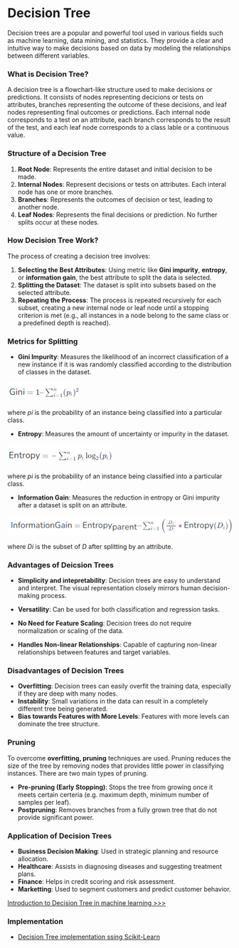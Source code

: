 # Decision Tree

Decision trees are a popular and powerful tool used in various fields such as machine learning, data mining, and statistics. They provide a clear and intuitive way to make decisions based on data by modeling the relationships between different variables.


### What is Decision Tree?

A decision tree is a flowchart-like structure used to make decisions or predictions. It consists of nodes representing decicions or tests on attributes, branches representing the outcome of these decisions, and leaf nodes representing final outcomes or predictions. Each internal node corresponds to a test on an attribute, each branch corresponds to the result of the test, and each leaf node corresponds to a class lable or a continuous value.

### Structure of a Decision Tree

1. **Root Node**: Represents the entire dataset and initial decision to be made.
2. **Internal Nodes**: Represent decisions or tests on attributes. Each interal node has one or more branches.
3. **Branches**: Represents the outcomes of decision or test, leading to another node.
4. **Leaf Nodes**: Represents the final decisions or prediction. No further splits occur at these nodes.


### How Decision Tree Work?

The process of creating a decision tree involves:

1. **Selecting the Best Attributes**: Using metric like **Gini impurity**, **entropy**, or **information gain**, the best attribute to split the data is selected.
2. **Splitting the Dataset**: The dataset is split into subsets based on the selected attribute.
3. **Repeating the Process**: The process is repeated recursively for each subset, creating a new internal node or leaf node until a stopping criterion is met (e.g., all instances in a node belong to the same class or a predefined depth is reached).

### Metrics for Splitting

- **Gini Impurity**: Measures the likelihood of an incorrect classification of a new instance if it is was randomly classified according to the distribution of classes in the dataset.

![Gini Impurity formula](../../assets/gini-impurity-formula.png)

where *pi* is the probability of an instance being classified into a particular class.


- **Entropy**: Measures the amount of uncertainty or impurity in the dataset.

![Entropy formula](../../assets/entropy-formula.png)

where *pi* is the probability of an instance being classified into a particular class.

- **Information Gain**: Measures the reduction in entropy or Gini impurity after a dataset is split on an attribute.

![Information gain formula](../../assets/information-gain-formula.png)

where *Di* is the subset of *D* after splitting by an attribute.



### Advantages of Deicsion Trees

- **Simplicity and intepretability**: Decision trees are easy to understand and interpret. The visual representation closely mirrors human decision-making process.

- **Versatility**: Can be used for both classification and regression tasks.

- **No Need for Feature Scaling**: Decision trees do not require normalization or scaling of the data.

- **Handles Non-linear Relationships**: Capable of capturing non-linear relationships between features and target variables.


### Disadvantages of Decision Trees

- **Overfitting**: Decision trees can easily overfit the training data, especially if they are deep with many nodes.
- **Instability**: Small variations in the data can result in a completely different tree being generated.
- **Bias towards Features with More Levels**: Features with more levels can dominate the tree structure.


### Pruning 

To overcome **overfitting, pruning** techniques are used. Pruning reduces the size of the tree by removing nodes that provides little power in classifying instances. There are two main types of pruning.

- **Pre-pruning (Early Stopping)**: Stops the tree from growing once it meets certain certeria (e.g. maximum depth, minimum number of samples per leaf).
- **Postpruning**: Removes branches from a fully grown tree that do not provide significant power.


### Application  of Decision Trees

- **Business Decision Making**: Used in strategic planning and resource allocation.
- **Healthcare**: Assists in diagnosing diseases and suggesting treatment plans.
- **Finance**: Helps in credit scoring and risk assessment.
- **Marketting**: Used to segment customers and predict customer behavior.



[Introduction to Decision Tree in machine learning >>>](101-decision-tree-in-ml.md)


### Implementation

- [Decision Tree implementation ssing Scikit-Learn](../../1000-other/decision-tree/101-decision-tree.ipynb)